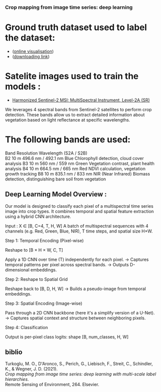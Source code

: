 
### Crop mapping from image time series: deep learning


# Ground truth dataset used to label the dataset: 
- ([online visualisation](https://www.geoportail.gouv.fr/donnees/registre-parcellaire-graphique-rpg-2023))
- ([downloading link](https://data.geopf.fr/telechargement/download/RPG/RPG_2-2__GPKG_LAMB93_FXX_2023-01-01/RPG_2-2__GPKG_LAMB93_FXX_2023-01-01.7z))


# Satelite images used to train the models : 
- [Harmonized Sentinel-2 MSI: MultiSpectral Instrument, Level-2A (SR)](https://developers.google.com/earth-engine/datasets/catalog/COPERNICUS_S2_SR_HARMONIZED?hl=fr)


We leverages 4 spectral bands from Sentinel-2 satellites to perform crop detection. These bands allow us to extract detailed information about vegetation based on light reflectance at specific wavelengths.

# The following bands are used:

Band 	Resolution	Wavelength (S2A / S2B)	
B2	10 m	496.6 nm / 492.1 nm	Blue	Chlorophyll detection, cloud cover analysis
B3	10 m	560 nm / 559 nm	Green	Vegetation contrast, plant health analysis
B4	10 m	664.5 nm / 665 nm	Red	NDVI calculation, vegetation growth tracking
B8	10 m	835.1 nm / 833 nm	NIR (Near Infrared)	Biomass detection, distinguishing bare soil from vegetation




## Deep Learning Model Overview : 
Our model is designed to classify each pixel of a multispectral time series image into crop types. It combines temporal and spatial feature extraction using a hybrid CNN architecture.

Input : X ∈ [B, C=4, T, H, W]
A batch of multispectral sequences with 4 channels (e.g. Red, Green, Blue, NIR), T time steps, and spatial size H×W.

Step 1: Temporal Encoding (Pixel-wise)

Reshape to [B × H × W, C, T]

Apply a 1D CNN over time (T) independently for each pixel.
→ Captures temporal patterns per pixel across spectral bands.
→ Outputs D-dimensional embeddings.

Step 2: Reshape to Spatial Grid

Reshape back to [B, D, H, W]
→ Builds a pseudo-image from temporal embeddings.

Step 3: Spatial Encoding (Image-wise)

Pass through a 2D CNN backbone (here it's a simplify version of a U-Net).
→ Captures spatial context and structure between neighboring pixels.

Step 4: Classification

Output is per-pixel class logits: shape [B, num_classes, H, W]


## biblio 

Turkoglu, M. O., D'Aronco, S., Perich, G., Liebisch, F., Streit, C., Schindler, K., & Wegner, J. D. (2021).  
*Crop mapping from image time series: deep learning with multi-scale label hierarchies*.  
Remote Sensing of Environment, 264. Elsevier.  
